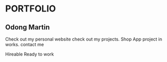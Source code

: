 # PORTFOLIO
## Odong Martin
Check out my personal website
check out my projects. Shop App project in works.
contact me

Hireable Ready to work 
